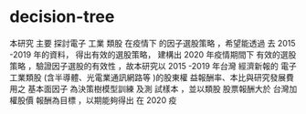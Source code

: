 # decision-tree
本研究 主要 探討電子 工業 類股 在疫情下 的因子選股策略 ，希望能透過 去 2015 -2019 年的資料， 得出有效的選股策略， 建構出 2020 年疫情期間下 有效的選股策略 ，驗證因子選股的有效性 ，故本研究以 2015 -2019 年台灣 經濟新報的 電子工業類股 (含半導體、光電業通訊網路等 )的股東權 益報酬率、本比與研究發展費用之 基本面因子 為決策樹模型訓練 及測 試樣本 ，並以類股 股票報酬大於 台灣加權股價 報酬為目標 ，以期能夠得出 在 2020 疫